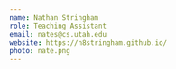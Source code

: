 ```yaml
---
name: Nathan Stringham	
role: Teaching Assistant
email: nates@cs.utah.edu
website: https://n8stringham.github.io/
photo: nate.png
---
```

    
    
